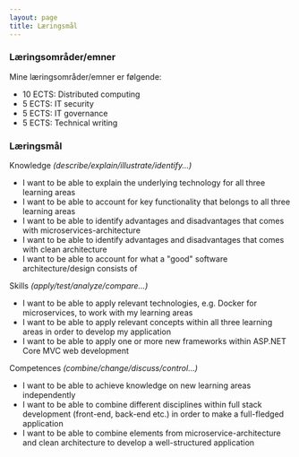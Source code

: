 ```yaml
---
layout: page
title: Læringsmål
---
```


### Læringsområder/emner

Mine læringsområder/emner er følgende:

- 10 ECTS: Distributed computing
- 5 ECTS: IT security
- 5 ECTS: IT governance
- 5 ECTS: Technical writing

### Læringsmål

Knowledge *(describe/explain/illustrate/identify...)*

- I want to be able to explain the underlying technology for all three learning areas
- I want to be able to account for key functionality that belongs to all three learning areas
- I want to be able to identify advantages and disadvantages that comes with microservices-architecture
- I want to be able to identify advantages and disadvantages that comes with clean architecture
- I want to be able to account for what a "good" software architecture/design consists of

Skills *(apply/test/analyze/compare...)*

- I want to be able to apply relevant technologies, e.g. Docker for microservices, to work with my learning areas
- I want to be able to apply relevant concepts within all three learning areas in order to develop my application
- I want to be able to apply one or more new frameworks within ASP.NET Core MVC web development

Competences *(combine/change/discuss/control...)*

- I want to be able to achieve knowledge on new learning areas independently
- I want to be able to combine different disciplines within full stack development (front-end, back-end etc.) in order to make a full-fledged application
- I want to be able to combine elements from microservice-architecture and clean architecture to develop a well-structured application
